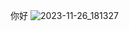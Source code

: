 你好
![2023-11-26_181327](https://github.com/AngleSherry/baiduyun/assets/128678724/616c4177-dd18-4db2-8b77-8c7cea4954e5)
